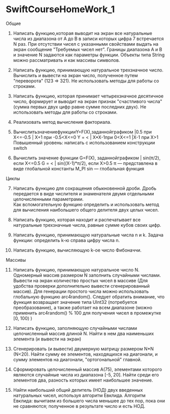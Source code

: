 # SwiftCourseHomeWork_1

Общие

1. Написать функцию,которая выводит на экран все натуральные числа из диапазона от А до В в записи которых цифра 7 встречается N раз. При отсутствии чисел с указанными свойствами выдать на экран сообщение "Требуемых чисел нет". Границы диапазона А и В и значение N задаются как параметры функции.  Объекты типа String можно рассматривать и как массивы символов.

2. Написать функцию, принимающую натуральное трехзначное число. Вычислить и вывести на экран число, полученное путем "переворота" (123 => 321). Не использовать методы для работы со строками.

3. Написать функцию, которая принимает четырехзначное десятичное число, формирует и выводит на экран признак "счастливого числа" (сумма первых двух цифр равне сумме последних двух). Не использовать методы для работы со строками.

4. Реализовать метод вычисления факториала.
 
5. ВычислитьзначениефункцииY=F(X),заданнойграфиком 
|0.5 при X<=-0.5 
| X+1 при -0.5<X<=0  Y = < 
| X*X-1при 0<X<=1 
|X-1 при X>1 
Повышенный уровень: написать с использованием конструкции switch 

6. Вычислить значение функции G=F(X), заданнойграфиком 
| sin(π/2), если X<=0.5  G = < 
| sin((X-1)*π/2), если X>0.5 
π — представлена в виде глобальной константы M_PI  sin — глобальная функция

Циклы

7. Написать функцию для сокращения обыкновенной дроби. 
Дробь передается в виде числителя и знаменателя двумя отдельными целочисленными параметрами.  
Как вспомогательную функцию определить и использовать метод для вычисления наибольшего общего делителя двух целых чисел.

8. Написать функцию, которая находит и распечатывает все натуральные трехзначные числа, равные сумме кубов своих цифр.

9. Написать функцию, принимающую натуральные числа n и k. Задача функции: определить k-ю справа цифру числа n.

10. Написать функцию, вычисляющую k-ое число Фибоначчи.


Массивы

11. Написать функцию, принимающую натуральное число N.  
Одномерный массив размером N заполнить случайными числами. Вывести на экран количество простых чисел в массиве (Для удобства проверки дополнительно вывести сгенерированный массив). 
Для генерации простого числа можно использовать глобальную функцию arc4random(). Следует обратить внимание, что функция возвращает значение типа UInt32 (потребуется преобразование), а также работает на всем диапазоне (можно применить arc4random() % 100 для получения чисел в промежутке [0, 100) )

12. Написать функцию, заполняющую случайными числами целочисленный массив длиной N. Найти в нем два наименьших элемента (и вывести на экран) 

13. Сгенерировать (и вывести) двумерную матрицу размером N*N (N<20). Найти сумму ее элементов, находящихся на диагонали, и сумму элементов на диагонали, "ортогональной" главной.

14. Сформировать целочисленный массив A(75), элементами которого являются случайные числа из диапазона [-5, 20]. Найти среди его элементов два, разность которых имеет наибольшее значение.

15. Найти наибольший общий делитель (НОД) двух введенных натуральных чисел, используя алгоритм Евклида. Алгоритм Евклида: вычитаем из большего числа меньшее до тех пор, пока они не сравняются; полученное в результате число и есть НОД.
